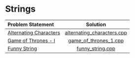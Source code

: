 # Strings

|     Problem Statement      |            Solution            |
|:---------------------------|:------------------------------:|
| [Alternating Characters][] | [alternating_characters.cpp][] |
| [Game of Thrones - I][]    | [game_of_thrones_1.cpp][]      |
| [Funny String][]           | [funny_string.cpp][]           |

[Alternating Characters]: https://www.hackerrank.com/challenges/alternating-characters
[Game of Thrones - I]:    https://www.hackerrank.com/challenges/game-of-thrones
[Funny String]:           https://www.hackerrank.com/challenges/funny-string

[alternating_characters.cpp]: alternating_characters.cpp
[game_of_thrones_1.cpp]:      game_of_thrones_1.cpp
[funny_string.cpp]:           funny_string.cpp
